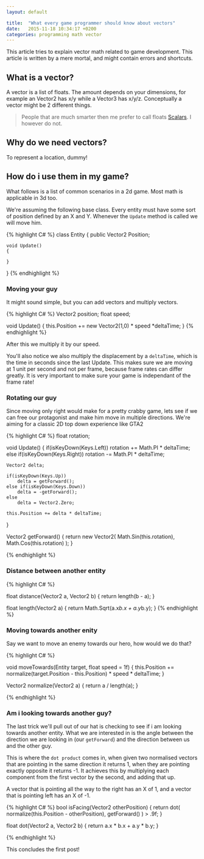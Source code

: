 ```yaml
---
layout: default

title:  "What every game programmer should know about vectors"
date:   2015-11-18 10:34:17 +0200
categories: programming math vector
---
```


This article tries to explain vector math related to game development. This article is written by a mere mortal, and might contain errors and shortcuts. 

## What is a vector?

A vector is a list of floats. The amount depends on your dimensions, for example an Vector2 has x/y while a Vector3 has x/y/z. Conceptually a vector might be 2 different things.

> People that are much smarter then me prefer to call floats [Scalars][scalars]. I however do not.

## Why do we need vectors?

To represent a location, dummy!

## How do i use them in my game?
What follows is a list of common scenarios in a 2d game. Most math is applicable in 3d too.

We're assuming the following base class. Every entity must have some sort of position defined by an X and Y. Whenever the `Update` method is called we will move him.

{% highlight C# %}
class Entity
{
    public Vector2 Position;

    void Update()
    {

    }
}
{% endhighlight %}

### Moving your guy

It might sound simple, but you can add vectors and multiply vectors.

{% highlight C# %}
Vector2 position;
float speed;

void Update() 
{
    this.Position += new Vector2(1,0) * speed *deltaTime;
}
{% endhighlight %}

After this we multiply it by our speed. 

You'll also notice we also multiply the displacement by a `deltaTime`, which is the time in seconds since the last Update. This makes sure we are moving at 1 unit per second and not per frame, because frame rates can differ greatly. It is very important to make sure your game is independant of the frame rate!

### Rotating our guy

Since moving only right would make for a pretty crabby game, lets see if we can free our protagonist and make him move in multiple directions. We're aiming for a classic 2D top down experience like GTA2

{% highlight C# %}
float rotation;

void Update() 
{
    if(isKeyDown(Keys.Left))
        rotation += Math.PI * deltaTime;
    else if(isKeyDown(Keys.Right))
        rotation -= Math.PI * deltaTime;

    Vector2 delta;

    if(isKeyDown(Keys.Up))
        delta = getForward();
    else if(isKeyDown(Keys.Down))
        delta = -getForward();
    else
        delta = Vector2.Zero;

    this.Position += delta * deltaTime;
}

Vector2 getForward() 
{
    return new Vector2(
        Math.Sin(this.rotation), 
        Math.Cos(this.rotation)
    );
}

{% endhighlight %}

### Distance between another entity

{% highlight C# %}

float distance(Vector2 a, Vector2 b)
{
    return length(b - a);
}

float length(Vector2 a)
{
    return Math.Sqrt(a.x*b.x + a.y*b.y);
}
{% endhighlight %}

### Moving towards another enity

Say we want to move an enemy towards our hero, how would we do that?

{% highlight C# %}

void moveTowards(Entity target, float speed = 1f)
{
    this.Position += normalize(target.Position - this.Position) * speed * deltaTime;
}

Vector2 normalize(Vector2 a)
{
    return a / length(a);
}

{% endhighlight %}


### Am i looking towards another guy?

The last trick we'll pull out of our hat is checking to see if i am looking towards another entity. What we are interested in is the angle between the direction we are looking in (our `getForward`) and the direction between us and the other guy.

This is where the `dot product` comes in, when given two normalised vectors that are pointing in the same direction it returns 1, when they are pointing exactly opposite it returns -1. It achieves this by multiplying each component from the first vector by the second, and adding that up. 

A vector that is pointing all the way to the right has an X of 1, and a vector that is pointing left has an X of -1. 

{% highlight C# %}
bool isFacing(Vector2 otherPosition)
{
    return dot( 
            normalize(this.Position - otherPosition),
            getForward()
    ) > .9f; 
}


float dot(Vector2 a, Vector2 b)
{
    return a.x * b.x + a.y * b.y;
}

{% endhighlight %}

This concludes the first post!

[scalars]: http://en.wikipedia.org/wiki/Scalar_(mathematics)